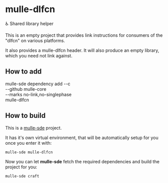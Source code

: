# mulle-dlfcn

♿️ Shared library helper


This is an empty project that provides link instructions for consumers
of the "dlfcn" on various platforms.

It also provides a mulle-dlfcn header. It will also produce an empty library,
which you need not link against.


## How to add

mulle-sde dependency add --c \
                         --github mulle-core \
                         --marks no-link,no-singlephase \
                         mulle-dlfcn

## How to build

This is a [mulle-sde](https://mulle-sde.github.io/) project.

It has it's own virtual environment, that will be automatically setup for you
once you enter it with:

```
mulle-sde mulle-dlfcn
```

Now you can let **mulle-sde** fetch the required dependencies and build the
project for you:

```
mulle-sde craft
```
